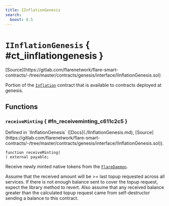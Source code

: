 ```yaml
---
title: IInflationGenesis
search:
  boost: 0.5
---
```


<!-- This is an autogenerated file. Do not edit! -->

# `IInflationGenesis` { #ct_iinflationgenesis }

<div class="api-node-source" markdown>
[Source](https://gitlab.com/flarenetwork/flare-smart-contracts/-/tree/master/contracts/genesis/interface/IInflationGenesis.sol)
</div>

<div class="api-node-internal" markdown>

Portion of the [`Inflation`](./Inflation.md) contract that is available to contracts deployed at genesis.

</div>

<div class="api-node-type" markdown>

## Functions

<div class="api-node" markdown>

### `receiveMinting` { #fn_receiveminting_c611c2c5 }

<div class="api-node-source" markdown>
Defined in `IInflationGenesis` ([Docs](./IInflationGenesis.md), [Source](https://gitlab.com/flarenetwork/flare-smart-contracts/-/tree/master/contracts/genesis/interface/IInflationGenesis.sol)).
</div>

<div class="api-node-internal" markdown>

```solidity
function receiveMinting(
) external payable;
```

Receive newly minted native tokens from the [`FlareDaemon`](./FlareDaemon.md).

Assume that the received amount will be >= last topup requested across all services.
If there is not enough balance sent to cover the topup request, expect the library method to revert.
Also assume that any received balance greater than the calculated topup request
came from self-destructor sending a balance to this contract.

</div>
</div>

</div>


